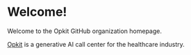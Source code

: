 <!-- <img src="assets/logo.svg" alt="Opkit" width="200"/> -->

# Welcome!

Welcome to the Opkit GitHub organization homepage.

[Opkit](https://www.opkit.co/) is a generative AI call center for the healthcare industry.
